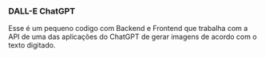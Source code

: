 ### DALL-E ChatGPT

Esse é um pequeno codigo com Backend e Frontend que trabalha com a API de uma das aplicações do ChatGPT de gerar imagens de acordo com o texto digitado.

